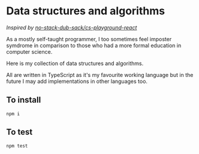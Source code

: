 # Data structures and algorithms

_Inspired by [no-stack-dub-sack/cs-playground-react](https://github.com/no-stack-dub-sack/cs-playground-react)_

As a mostly self-taught programmer, I too sometimes feel imposter symdrome in comparison to those who had a more formal education in computer science.

Here is my collection of data structures and algorithms.

All are written in TypeScript as it's my favourite working language but in the future I may add implementations in other languages too.

## To install

`npm i`

## To test

`npm test`
